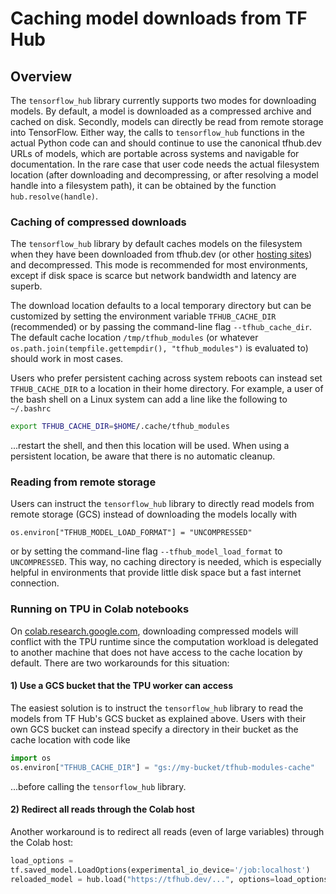 <!--* freshness: { owner: 'wgierke' reviewed: '2022-02-06' } *-->

# Caching model downloads from TF Hub

## Overview

The `tensorflow_hub` library currently supports two modes for downloading
models. By default, a model is downloaded as a compressed archive and cached on
disk. Secondly, models can directly be read from remote storage into TensorFlow.
Either way, the calls to `tensorflow_hub` functions in the actual Python code
can and should continue to use the canonical tfhub.dev URLs of models, which are
portable across systems and navigable for documentation. In the rare case that
user code needs the actual filesystem location (after downloading  and
decompressing, or after resolving a model handle into a filesystem path),
it can be obtained by the function `hub.resolve(handle)`.

### Caching of compressed downloads

The `tensorflow_hub` library by default caches models on the filesystem when
they have been downloaded from tfhub.dev (or other [hosting sites](hosting.md))
and decompressed. This mode is recommended for most environments, except if disk
space is scarce but network bandwidth and latency are superb.

The download location defaults to a local temporary directory but can be
customized by setting the environment variable `TFHUB_CACHE_DIR` (recommended)
or by passing the command-line flag `--tfhub_cache_dir`. The default cache
location `/tmp/tfhub_modules` (or whatever `os.path.join(tempfile.gettempdir(),
"tfhub_modules")` is evaluated to) should work in most cases.

Users who prefer persistent caching across system reboots can instead set
`TFHUB_CACHE_DIR` to a location in their home directory. For example, a user of
the bash shell on a Linux system can add a line like the following to
`~/.bashrc`

```bash
export TFHUB_CACHE_DIR=$HOME/.cache/tfhub_modules
```

...restart the shell, and then this location will be used. When using a
persistent location, be aware that there is no automatic cleanup.

### Reading from remote storage

Users can instruct the `tensorflow_hub` library to directly read models from
remote storage (GCS) instead of downloading the models locally with

```shell
os.environ["TFHUB_MODEL_LOAD_FORMAT"] = "UNCOMPRESSED"
```

or by setting the command-line flag `--tfhub_model_load_format` to
`UNCOMPRESSED`. This way, no caching directory is needed, which is especially
helpful in environments that provide little disk space but a fast internet
connection.

### Running on TPU in Colab notebooks

On [colab.research.google.com](https://colab.research.google.com), downloading
compressed models will conflict with the TPU runtime since the computation
workload is delegated to another machine that does not have access to the cache
location by default. There are two workarounds for this situation:

#### 1) Use a GCS bucket that the TPU worker can access

The easiest solution is to instruct the `tensorflow_hub` library to read the
models from TF Hub's GCS bucket as explained above. Users with their own GCS
bucket can instead specify a directory in their bucket as the cache location
with code like

```python
import os
os.environ["TFHUB_CACHE_DIR"] = "gs://my-bucket/tfhub-modules-cache"
```

...before calling the `tensorflow_hub` library.

#### 2) Redirect all reads through the Colab host

Another workaround is to redirect all reads (even of large variables) through
the Colab host:

```python
load_options =
tf.saved_model.LoadOptions(experimental_io_device='/job:localhost')
reloaded_model = hub.load("https://tfhub.dev/...", options=load_options)
```
